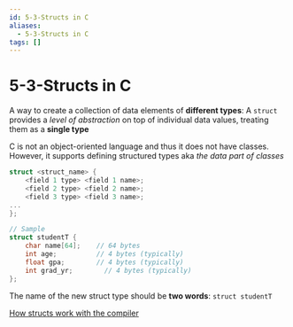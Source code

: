 ```yaml
---
id: 5-3-Structs in C
aliases:
  - 5-3-Structs in C
tags: []
---
```


# 5-3-Structs in C

A way to create a collection of data elements of **different types**: A `struct` provides a _level of abstraction_ on top of individual data values, treating them as a **single type**

C is not an object-oriented language and thus it does not have classes. However, it supports defining structured types aka _the data part of classes_

```c
struct <struct_name> {
    <field 1 type> <field 1 name>;
    <field 2 type> <field 2 name>;
    <field 3 type> <field 3 name>;
...
};

// Sample
struct studentT {
    char name[64];    // 64 bytes
    int age;          // 4 bytes (typically)
    float gpa;        // 4 bytes (typically)
    int grad_yr;        // 4 bytes (typically)
};
```

The name of the new struct type should be **two words**: `struct studentT`

[How structs work with the compiler](01-Areas/Computer/Dive_Into_Systems/notes/chapter1/How%20structs%20work%20with%20the%20compiler.md)
